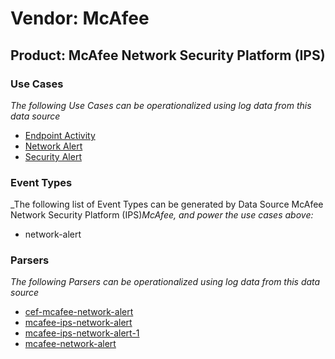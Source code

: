 Vendor: McAfee
==============
Product: McAfee Network Security Platform (IPS)
-----------------------------------------------

### Use Cases

_The following Use Cases can be operationalized using log data from this data source_

* [Endpoint Activity](../UseCases/usecase_endpoint_activity.md)
* [Network Alert](../UseCases/usecase_network_alert.md)
* [Security Alert](../UseCases/usecase_security_alert.md)


### Event Types

_The following list of Event Types can be generated by Data Source McAfee Network Security Platform (IPS)_McAfee, and power the use cases above:_

- network-alert


### Parsers

_The following Parsers can be operationalized using log data from this data source_

* [cef-mcafee-network-alert](../Parsers/parserContent_cef-mcafee-network-alert.md)
* [mcafee-ips-network-alert](../Parsers/parserContent_mcafee-ips-network-alert.md)
* [mcafee-ips-network-alert-1](../Parsers/parserContent_mcafee-ips-network-alert-1.md)
* [mcafee-network-alert](../Parsers/parserContent_mcafee-network-alert.md)

